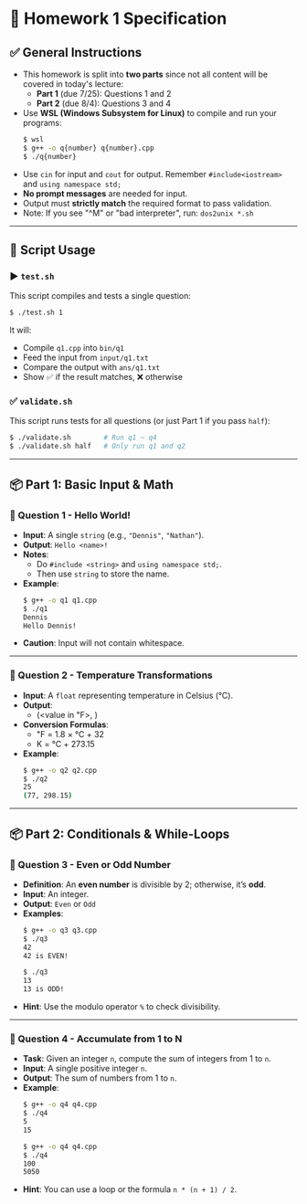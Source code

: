 # 📝 Homework 1 Specification

## ✅ General Instructions
- This homework is split into **two parts** since not all content will be covered in today's lecture:
  - **Part 1** (due 7/25): Questions 1 and 2
  - **Part 2** (due 8/4): Questions 3 and 4
- Use **WSL (Windows Subsystem for Linux)** to compile and run your programs:
    ```bash
    $ wsl
    $ g++ -o q{number} q{number}.cpp
    $ ./q{number}
    ```
- Use `cin` for input and `cout` for output. Remember `#include<iostream>` and `using namespace std;`
- **No prompt messages** are needed for input.
- Output must **strictly match** the required format to pass validation.
- Note: If you see "^M" or "bad interpreter", run: `dos2unix *.sh`

---

## 🧪 Script Usage

### ▶️ `test.sh`
This script compiles and tests a single question:
```bash
$ ./test.sh 1
```
It will:
- Compile `q1.cpp` into `bin/q1`
- Feed the input from `input/q1.txt`
- Compare the output with `ans/q1.txt`
- Show ✅ if the result matches, ❌ otherwise

### ✅ `validate.sh`
This script runs tests for all questions (or just Part 1 if you pass `half`):
```bash
$ ./validate.sh        # Run q1 ~ q4
$ ./validate.sh half   # Only run q1 and q2
```

---

## 📦 Part 1: Basic Input & Math

### 🔹 Question 1 - Hello World!
- **Input**: A single `string` (e.g., `"Dennis"`, `"Nathan"`).
- **Output**: `Hello <name>!`
- **Notes**:
  - Do `#include <string>` and `using namespace std;`.
  - Then use `string` to store the name.
- **Example**:
    ```bash
    $ g++ -o q1 q1.cpp
    $ ./q1
    Dennis
    Hello Dennis!
    ```
- **Caution**: Input will not contain whitespace.

---

### 🔹 Question 2 - Temperature Transformations
- **Input**: A `float` representing temperature in Celsius (°C).
- **Output**:
    - (<value in ℉>, <value in K>)
- **Conversion Formulas**:
    - ℉ = 1.8 × ℃ + 32
    - K = ℃ + 273.15
- **Example**:
    ```bash
    $ g++ -o q2 q2.cpp
    $ ./q2
    25
    (77, 298.15)
    ```

---

## 📦 Part 2: Conditionals & While-Loops

### 🔹 Question 3 - Even or Odd Number
- **Definition**: An **even number** is divisible by 2; otherwise, it’s **odd**.
- **Input**: An integer.
- **Output**: `Even` or `Odd`
- **Examples**:
    ```bash
    $ g++ -o q3 q3.cpp
    $ ./q3
    42
    42 is EVEN!
    ```
    ```bash
    $ ./q3
    13
    13 is ODD!
    ```
- **Hint**: Use the modulo operator `%` to check divisibility.

---

### 🔹 Question 4 - Accumulate from 1 to N
- **Task**: Given an integer `n`, compute the sum of integers from 1 to `n`.
- **Input**: A single positive integer `n`.
- **Output**: The sum of numbers from 1 to `n`.
- **Example**:
    ```bash
    $ g++ -o q4 q4.cpp
    $ ./q4
    5
    15
    ```
    ```bash
    $ g++ -o q4 q4.cpp
    $ ./q4
    100
    5050
    ```
- **Hint**: You can use a loop or the formula `n * (n + 1) / 2`.
